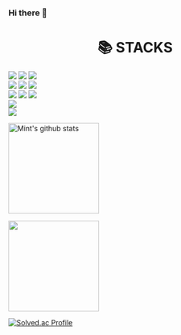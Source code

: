 ### Hi there 👋

<!--
**Soobin-Park/Soobin-Park** is a ✨ _special_ ✨ repository because its `README.md` (this file) appears on your GitHub profile.

Here are some ideas to get you started:

- 🔭 I’m currently working on ...
- 🌱 I’m currently learning ...
- 👯 I’m looking to collaborate on ...
- 🤔 I’m looking for help with ...
- 💬 Ask me about ...
- 📫 How to reach me: ...
- 😄 Pronouns: ...
- ⚡ Fun fact: ...
-->

<div align=center><h1>📚 STACKS</h1></div>

<img src="https://img.shields.io/badge/java-007396?style=for-the-badge&logo=java&logoColor=white"> 
<img src="https://img.shields.io/badge/Python-3776AB?style=for-the-badge&logo=Python&logoColor=white">
<img src="https://img.shields.io/badge/MySQL-4479A1?style=for-the-badge&logo=MySQL&logoColor=white">
<br>

<img src="https://img.shields.io/badge/html5-E34F26?style=for-the-badge&logo=html5&logoColor=white"> 
<img src="https://img.shields.io/badge/css-1572B6?style=for-the-badge&logo=css3&logoColor=white"> 
<img src="https://img.shields.io/badge/javascript-F7DF1E?style=for-the-badge&logo=javascript&logoColor=black"> 
<br>

<img src="https://img.shields.io/badge/Spring-6DB33F?style=for-the-badge&logo=Spring&logoColor=white">
<img src="https://img.shields.io/badge/SpringBoot-6DB33F?style=for-the-badge&logo=SpringBoot&logoColor=white">
<img src="https://img.shields.io/badge/Vue.js-4FC08D?style=for-the-badge&logo=Vue.js&logoColor=white">
<br>

<img src="https://img.shields.io/badge/bootstrap-7952B3?style=for-the-badge&logo=bootstrap&logoColor=white">
<br>

<img src="https://img.shields.io/badge/git-F05032?style=for-the-badge&logo=git&logoColor=white">
<br>

<!-- github stat 표시 -->
<a href="https://github.com/Soobin-Park"><img align="center" style="height:180px" src="https://github-readme-stats.vercel.app/api?username=Soobin-Park&show_icons=true&include_all_commits=true&theme=radical&hide_border=true&count_private=true" alt="Mint's github stats" /></a>

<!-- 언어 사용량 -->
<a href="https://github.com/Soobin-Park"><img align="center" style="height:180px" src="https://github-readme-stats.vercel.app/api/top-langs/?username=Soobin-Park&layout=compact&theme=onedark&hide_border=truecount_private=true" /></a> 

<!-- solved.ac 표시 -->
[![Solved.ac Profile](http://mazassumnida.wtf/api/generate_badge?boj=jr2165)](https://solved.ac/jr2165)
